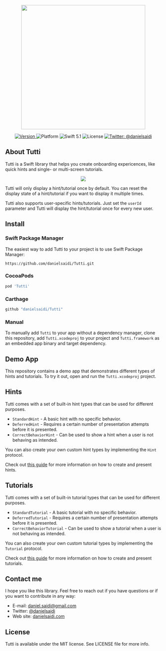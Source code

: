 <p align="center">
    <img src ="Resources/Logo.png" width="400" />
</p>

<p align="center">
    <a href="https://github.com/danielsaidi/Tutti">
        <img src="https://badge.fury.io/gh/danielsaidi%2FTutti.svg?style=flat" alt="Version" />
    </a>
    <img src="https://img.shields.io/cocoapods/p/Tutti.svg?style=flat" alt="Platform" />
    <img src="https://img.shields.io/badge/Swift-5.1-orange.svg" alt="Swift 5.1" />
    <img src="https://badges.frapsoft.com/os/mit/mit.svg?style=flat&v=102" alt="License" />
    <a href="https://twitter.com/danielsaidi">
        <img src="https://img.shields.io/badge/contact-@danielsaidi-blue.svg?style=flat" alt="Twitter: @danielsaidi" />
    </a>
</p>


## About Tutti

Tutti is a Swift library that helps you create onboarding expericences, like quick hints and single- or multi-screen tutorials.

<p align="center">
    <img src ="Resources/Demo.gif" />
</p>

Tutti will only display a hint/tutorial once by default. You can reset the display state of a hint/tutorial if you want to display it multiple times.

Tutti also supports user-specific hints/tutorials. Just set the `userId` parameter and Tutti will display the hint/tutorial once for every new user.


## Install

### <a name="spm"></a>Swift Package Manager

The easiest way to add Tutti to your project is to use Swift Package Manager:

```
https://github.com/danielsaidi/Tutti.git
```

### CocoaPods

```ruby
pod 'Tutti'
```

### Carthage

```ruby
github "danielsaidi/Tutti"
```

### Manual

To manually add `Tutti` to your app without a dependency manager, clone this repository, add `Tutti.xcodeproj` to your project and `Tutti.framework` as an embedded app binary and target dependency.


## Demo App

This repository contains a demo app that demonstrates different types of hints and tutorials. To try it out, open and run the `Tutti.xcodeproj` project.


## Hints

Tutti comes with a set of built-in hint types that can be used for different purposes. 

* `StandardHint` - A basic hint with no specific behavior.
* `DeferredHint` - Requires a certain number of presentation attempts before it is presented.
* `CorrectBehaviorHint` - Can be used to show a hint when a user is not behaving as intended.

You can also create your own custom hint types by implementing the `Hint` protocol.

Check out [this guide][Hints] for more information on how to create and present hints.


## Tutorials

Tutti comes with a set of built-in tutorial types that can be used for different purposes. 

* `StandardTutorial` - A basic tutorial with no specific behavior.
* `DeferredTutorial` - Requires a certain number of presentation attempts before it is presented.
* `CorrectBehaviorTutorial` - Can be used to show a tutorial when a user is not behaving as intended.

You can also create your own custom tutorial types by implementing the `Tutorial` protocol.

Check out [this guide][Tutorials] for more information on how to create and present tutorials.


## Contact me

I hope you like this library. Feel free to reach out if you have questions or if you want to contribute in any way:

* E-mail: [daniel.saidi@gmail.com][Email]
* Twitter: [@danielsaidi][Twitter]
* Web site: [danielsaidi.com][Website]


## License

Tutti is available under the MIT license. See LICENSE file for more info.

[Email]: mailto:daniel.saidi@gmail.com
[Twitter]: http://www.twitter.com/danielsaidi
[Website]: http://www.danielsaidi.com

[Carthage]: https://github.com/Carthage/Carthage
[CocoaPods]: https://cocoapods.org/

[Hints]: https://github.com/danielsaidi/Tutti/blob/master/Readmes/Hints.md
[Tutorials]: https://github.com/danielsaidi/Tutti/blob/master/Readmes/Tutorials.md
